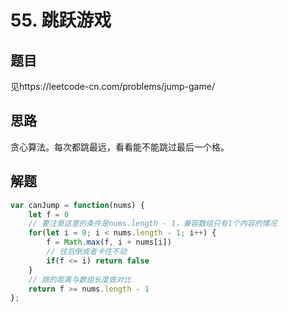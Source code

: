 # 55. 跳跃游戏

## 题目

见https://leetcode-cn.com/problems/jump-game/

## 思路

贪心算法。每次都跳最远，看看能不能跳过最后一个格。



## 解题

```javascript
var canJump = function(nums) {
    let f = 0
    // 要注意这里的条件是nums.length - 1，兼容数组只有1个内容的情况
    for(let i = 0; i < nums.length - 1; i++) {
        f = Math.max(f, i + nums[i])
        // 往后倒或者卡住不动
        if(f <= i) return false
    }
    // 跳的距离与数组长度做对比
    return f >= nums.length - 1
};
```

